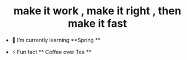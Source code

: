 <h1 align="center">make it work , make it right , then make it fast </h1>

- 🌱 I’m currently learning **Spring **

- ⚡ Fun fact ** Coffee over Tea **

